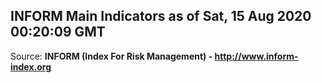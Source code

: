 ## INFORM Main Indicators as of Sat, 15 Aug 2020 00:20:09 GMT

Source: **INFORM (Index For Risk Management) - http://www.inform-index.org**